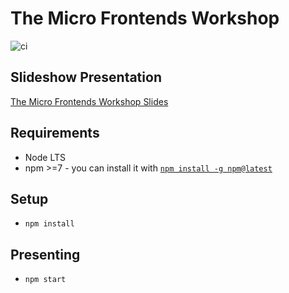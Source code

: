 # The Micro Frontends Workshop

![ci](https://github.com/nearform/the-fastify-workshop/workflows/ci/badge.svg)

## Slideshow Presentation

[The Micro Frontends Workshop Slides](https://github.com/nearform/the-micro-frontends-workshop)

## Requirements

- Node LTS
- npm >=7 - you can install it with [`npm install -g npm@latest`](https://docs.npmjs.com/try-the-latest-stable-version-of-npm)


## Setup

- `npm install`

## Presenting

- `npm start`
